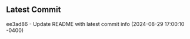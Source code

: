 
## Latest Commit
ee3ad86 - Update README with latest commit info (2024-08-29 17:00:10 -0400) <Yunxi-Zhou>
